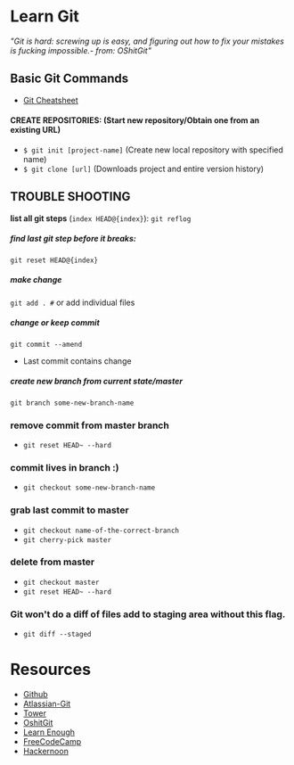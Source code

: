 # **Learn** Git

_"Git is hard: screwing up is easy, and figuring out how to fix your mistakes is fucking impossible.- from: OShitGit"_  

## Basic Git Commands
- [Git Cheatsheet](https://services.github.com/on-demand/downloads/github-git-cheat-sheet.pdf)

#### CREATE REPOSITORIES: (Start new repository/Obtain one from an existing URL)
-  `$ git init [project-name]` (Create new local repository with specified name)
-  `$ git clone [url]` (Downloads project and entire version history)

## TROUBLE SHOOTING
__list all git steps__ (`index HEAD@{index}`):
`git reflog`
##### find __last git step before it breaks__:
`git reset HEAD@{index}`
##### make change
`git add . #` or add individual files
##### change or keep commit 
`git commit --amend`
- Last commit contains change
##### create new branch from current state/master
`git branch some-new-branch-name`
### remove commit from master branch
- `git reset HEAD~ --hard`
### commit lives in branch :)
- `git checkout some-new-branch-name`
### grab last commit to master
- `git checkout name-of-the-correct-branch`
- `git cherry-pick master`
### delete from master
- `git checkout master`
- `git reset HEAD~ --hard`
### Git won't do a diff of files add to staging area without this flag. 
- `git diff --staged`

# Resources
- [Github](https://try.github.io/)
- [Atlassian-Git](https://www.atlassian.com/git/tutorials)
- [Tower](https://www.git-tower.com/learn/)
- [OshitGit](http://ohshitgit.com/)
- [Learn Enough](https://www.learnenough.com/git-tutorial)
- [FreeCodeCamp](https://medium.freecodecamp.org/how-you-can-learn-git-and-github-while-youre-learning-to-code-7a592ea287ba)
- [Hackernoon](https://hackernoon.com/git-merge-vs-rebase-whats-the-diff-76413c117333)
